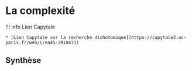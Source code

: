 # La complexité

!!! info Lien Capytale

    * [Lien Capytale sur la recherche dichotomique](https://capytale2.ac-paris.fr/web/c/ea45-2018471)


## Synthèse